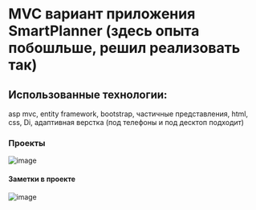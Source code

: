 # MVC вариант приложения SmartPlanner (здесь опыта побошльше, решил реализовать так)
## Использованные технологии:
asp mvc, entity framework, bootstrap, частичные представления, html, css, Di, адаптивная верстка (под телефоны и под десктоп подходит)

### Проекты
![image](https://github.com/user-attachments/assets/62dd1760-b989-4a51-aae1-d761ceca3c3d)
#### Заметки в проекте
![image](https://github.com/user-attachments/assets/e049d39c-4e24-479e-a158-e70f1a615271)

